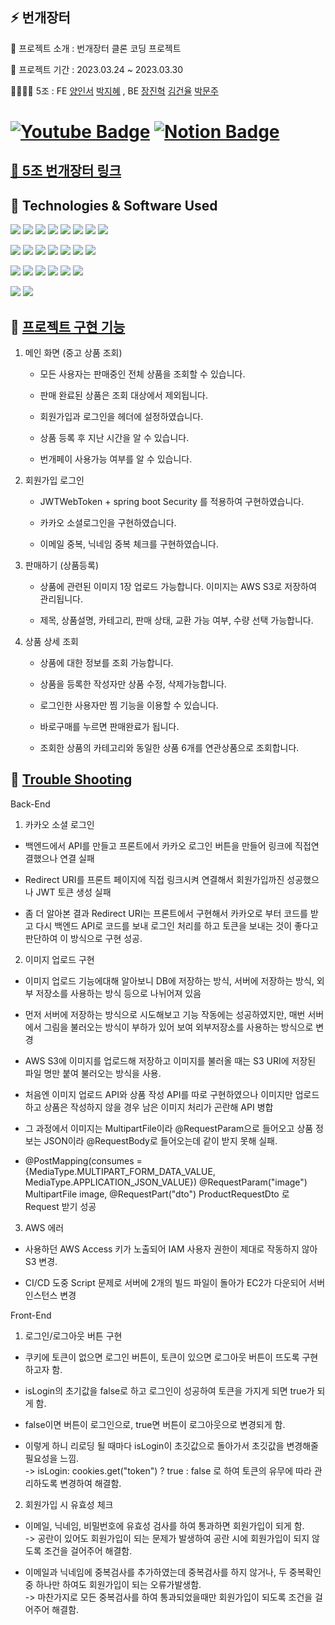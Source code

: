 ##   ⚡ 번개장터

📝 프로젝트 소개 : 번개장터 클론 코딩 프로젝트

📅 프로젝트 기간 : 2023.03.24 ~ 2023.03.30

👨‍👩‍👧‍👦  5조 : FE [양인서](https://github.com/1nxeo) [박지혜](https://github.com/wisdom1104) , BE [장진혁](https://github.com/jangjh45) [김건율](https://github.com/ChoonB) [박문주](https://github.com/parkmj4312)

# [![Youtube Badge](https://img.shields.io/badge/Youtube-ff0000?style=flat-round&logo=youtube&link=https://www.youtube.com/watch?v=F8oTl1pr3Sw)](https://www.youtube.com/watch?v=F8oTl1pr3Sw)   [![Notion Badge](https://img.shields.io/badge/Notion-000000.svg?&style=flat-round&logo=notion&link=https://1nxeo.notion.site/1nxeo/5-f98df340feb84a709bb63b666bd85a26)](https://1nxeo.notion.site/1nxeo/5-f98df340feb84a709bb63b666bd85a26)

## [💸 5조 번개장터 링크](http://clone-thunder-market.s3-website.ap-northeast-2.amazonaws.com/)

## 🔧 Technologies & Software Used

<img src="https://img.shields.io/badge/Java-007396?style=flat-round&logo=OpenJDK&logoColor=white"/>  <img src="https://img.shields.io/badge/Spring-6DB33F?style=flat-round&logo=spring&logoColor=white"/>  <img src="https://img.shields.io/badge/SpringSecurity-6DB33F?style=flat-round&logo=SpringSecurity&logoColor=white"/>  <img src="https://img.shields.io/badge/SpringBoot-6DB33F?style=flat-round&logo=springboot&logoColor=white"/>  <img src="https://img.shields.io/badge/javascript-F7DF1E?style=flat-round&logo=javascript&logoColor=black">  <img src="https://img.shields.io/badge/React-61DAFB?style=flat-round&logo=react&logoColor=white"/>  <img src="https://img.shields.io/badge/Redux-764ABC?style=flat-round&logo=redux&logoColor=white"/>  <img src="https://img.shields.io/badge/Axios-5A29E4?style=flat-round&logo=axios&logoColor=white"/>


<img src="https://img.shields.io/badge/git-F05032?style=flat-round&logo=git&logoColor=white"/>  <img src="https://img.shields.io/badge/github-181717?style=flat-round&logo=github&logoColor=white"/> <img src="https://img.shields.io/badge/githubactions-2088FF?style=flat-round&logo=githubactions&logoColor=white"/>  <img src="https://img.shields.io/badge/JSON Web Token-000000?style=flat-round&logo=JSON Web Tokens&logoColor=white"/>  <img src="https://img.shields.io/badge/Gradle-02303A?style=flat-round&logo=Gradle&logoColor=white"/>  <img src="https://img.shields.io/badge/IntelliJIDEA-000000?style=flat-round&logo=IntelliJIDEA&logoColor=white"/>  <img src="https://img.shields.io/badge/Visual Studio Code-007ACC?style=flat&logo=Visual Studio Code&logoColor=white" />

<img src="https://img.shields.io/badge/AmazonS3-569A31?style=flat-round&logo=AmazonS3&logoColor=white"/>  <img src="https://img.shields.io/badge/AmazonEC2-FF9900?style=flat-round&logo=AmazonEC2&logoColor=white"/>  <img src="https://img.shields.io/badge/AmazonRDS-527FFF?style=flat-round&logo=AmazonRDS&logoColor=white"/>  <img src="https://img.shields.io/badge/MySQL-4479A1?style=flat-round&logo=MySQL&logoColor=white"/>  <img src="https://img.shields.io/badge/Ubuntu-E95420?style=flat-round&logo=Ubuntu&logoColor=white"/>  <img src="https://img.shields.io/badge/Postman-FF6C37?style=flat-round&logo=Postman&logoColor=white"/> 

 <img src="https://img.shields.io/badge/Notion-000000?style=flat-round&logo=Notion&logoColor=white"/> <img src="https://img.shields.io/badge/Slack-4A154B?style=flat-round&logo=slack&logoColor=white"/>

## 🔑 [프로젝트 구현 기능](http://clone-thunder-market.s3-website.ap-northeast-2.amazonaws.com/) 

1. 메인 화면 (중고 상품 조회) 
  
   * 모든 사용자는 판매중인 전체 상품을 조회할 수 있습니다.
   
   * 판매 완료된 상품은 조회 대상에서 제외됩니다.
 
   * 회원가입과 로그인을 헤더에 설정하였습니다.
   
   * 상품 등록 후 지난 시간을 알 수 있습니다.
   
   * 번개페이 사용가능 여부를 알 수 있습니다.

2. 회원가입 로그인 

   * JWTWebToken + spring boot Security 를 적용하여 구현하였습니다.
   
   * 카카오 소셜로그인을 구현하였습니다.
   
   * 이메일 중복, 닉네임 중복 체크를 구현하였습니다.

3. 판매하기 (상품등록)

   * 상품에 관련된 이미지 1장 업로드 가능합니다. 이미지는 AWS S3로 저장하여 관리됩니다.
    
   * 제목, 상품설명, 카테고리, 판매 상태, 교환 가능 여부, 수량 선택 가능합니다.

4. 상품 상세 조회

   * 상품에 대한 정보를 조회 가능합니다.
    
   * 상품을 등록한 작성자만 상품 수정, 삭제가능합니다.
    
   * 로그인한 사용자만 찜 기능을 이용할 수 있습니다.
    
   * 바로구매를 누르면 판매완료가 됩니다. 
    
   * 조회한 상품의 카테고리와 동일한 상품 6개를 연관상품으로 조회합니다.


## 🏀 [Trouble Shooting](https://1nxeo.notion.site/1nxeo/5-f98df340feb84a709bb63b666bd85a26)

   Back-End
   1. 카카오 소셜 로그인
   * 백엔드에서 API를 만들고 프론트에서 카카오 로그인 버튼을 만들어 링크에 직접연결했으나 연결 실패
   
   * Redirect URI를 프론트 페이지에 직접 링크시켜 연결해서 회원가입까진 성공했으나 JWT 토큰 생성 실패
   
   * 좀 더 알아본 결과 Redirect URI는 프론트에서 구현해서 카카오로 부터 코드를 받고 다시 백엔드 API로 코드를 보내
   로그인 처리를 하고 토큰을 보내는 것이 좋다고 판단하여 이 방식으로 구현 성공.
   
   2. 이미지 업로드 구현
   * 이미지 업로드 기능에대해 알아보니 DB에 저장하는 방식, 서버에 저장하는 방식, 외부 저장소를 사용하는 방식 등으로 나뉘어져 있음
   
   * 먼저 서버에 저장하는 방식으로 시도해보고 기능 작동에는 성공하였지만, 매번 서버에서 그림을 불러오는 방식이 부하가 있어 보여 외부저장소를 사용하는 방식으로 변경
   
   * AWS S3에 이미지를 업로드해 저장하고 이미지를 불러올 때는 S3 URI에 저장된 파일 명만 붙여 불러오는 방식을 사용.
   
   * 처음엔 이미지 업로드 API와 상품 작성 API를 따로 구현하였으나 이미지만 업로드하고 상품은 작성하지 않을 경우 남은 이미지 처리가 곤란해 API 병합
   
   * 그 과정에서 이미지는 MultipartFile이라 @RequestParam으로 들어오고 상품 정보는 JSON이라 @RequestBody로 들어오는데 같이 받지 못해 실패.
   
   * @PostMapping(consumes = {MediaType.MULTIPART_FORM_DATA_VALUE, MediaType.APPLICATION_JSON_VALUE})
   @RequestParam("image") MultipartFile image, @RequestPart("dto") ProductRequestDto 로 Request 받기 성공
   
   3. AWS 에러
   * 사용하던 AWS Access 키가 노출되어 IAM 사용자 권한이 제대로 작동하지 않아 S3 변경.
   
   * CI/CD 도중 Script 문제로 서버에 2개의 빌드 파일이 돌아가 EC2가 다운되어 서버 인스턴스 변경
   
  
   Front-End
  1. 로그인/로그아웃 버튼 구현
  * 쿠키에 토큰이 없으면 로그인 버튼이, 토큰이 있으면 로그아웃 버튼이 뜨도록 구현하고자 함.
  
  * isLogin의 초기값을 false로 하고 로그인이 성공하여 토큰을 가지게 되면 true가 되게 함.
  
  * false이면 버튼이 로그인으로, true면 버튼이 로그아웃으로 변경되게 함.
  
  * 이렇게 하니 리로딩 될 때마다 isLogin이 초깃값으로 돌아가서 초깃값을 변경해줄 필요성을 느낌. <br>
   -> isLogin: cookies.get("token") ? true : false 로 하여 토큰의 유무에 따라 관리하도록 변경하여 해결함.
   
  2. 회원가입 시 유효성 체크
  * 이메일, 닉네임, 비밀번호에 유효성 검사를 하여 통과하면 회원가입이 되게 함. <br>
   -> 공란이 있어도 회원가입이 되는 문제가 발생하여 공란 시에 회원가입이 되지 않도록 조건을 걸어주어 해결함.
   
  * 이메일과 닉네임에 중복검사를 추가하였는데 중복검사를 하지 않거나, 두 중복확인 중 하나만 하여도 회원가입이 되는 오류가발생함. <br>
   -> 마찬가지로 모든 중복검사를 하여 통과되었을때만 회원가입이 되도록 조건을 걸어주어 해결함.
  
